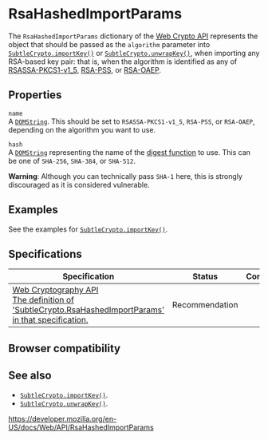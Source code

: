 # RsaHashedImportParams

The `RsaHashedImportParams` dictionary of the [Web Crypto API](web_crypto_api) represents the object that should be passed as the `algorithm` parameter into [`SubtleCrypto.importKey()`](subtlecrypto/importkey) or [`SubtleCrypto.unwrapKey()`](subtlecrypto/unwrapkey), when importing any RSA-based key pair: that is, when the algorithm is identified as any of [RSASSA-PKCS1-v1_5](subtlecrypto/sign#rsassa-pkcs1-v1_5), [RSA-PSS](subtlecrypto/sign#rsa-pss), or [RSA-OAEP](subtlecrypto/encrypt#rsa-oaep).

## Properties

`name`  
A [`DOMString`](domstring). This should be set to `RSASSA-PKCS1-v1_5`, `RSA-PSS`, or `RSA-OAEP`, depending on the algorithm you want to use.

`hash`  
A [`DOMString`](domstring) representing the name of the [digest function](subtlecrypto#digest_algorithms) to use. This can be one of `SHA-256`, `SHA-384`, or `SHA-512`.

**Warning**: Although you can technically pass `SHA-1` here, this is strongly discouraged as it is considered vulnerable.

## Examples

See the examples for [`SubtleCrypto.importKey()`](subtlecrypto/importkey).

## Specifications

<table><thead><tr class="header"><th>Specification</th><th>Status</th><th>Comment</th></tr></thead><tbody><tr class="odd"><td><a href="https://www.w3.org/TR/WebCryptoAPI/#dfn-RsaHashedImportParams">Web Cryptography API<br />
<span class="small">The definition of 'SubtleCrypto.RsaHashedImportParams' in that specification.</span></a></td><td><span class="spec-rec">Recommendation</span></td><td></td></tr></tbody></table>

## Browser compatibility

## See also

- [`SubtleCrypto.importKey()`](subtlecrypto/importkey).
- [`SubtleCrypto.unwrapKey()`](subtlecrypto/unwrapkey).

<a href="https://developer.mozilla.org/en-US/docs/Web/API/RsaHashedImportParams" class="_attribution-link">https://developer.mozilla.org/en-US/docs/Web/API/RsaHashedImportParams</a>
